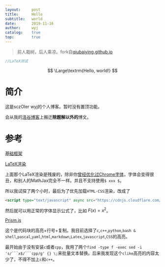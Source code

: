 ```yaml
---
layout:		post
title:		Hello
subtitle:	world
date:		2019-11-16
author:		wyj
catalog:	true
top:		true
---
```


>前人栽树，后人乘凉。fork自[qiubaiying.github.io](https://github.com/qiubaiying/qiubaiying.github.io)

```cpp
//LaTeX测试
```

$$ \Large\textrm{Hello, world!} $$

# 简介

这是sczOIer wyj的个人博客。暂时没有置顶功能。

会从我的[洛谷博客](https://www.luogu.org/blog/474D/)上搬迁**除题解以外的**博文。

# 参考

[基础框架](https://github.com/qiubaiying/qiubaiying.github.io/wiki/%E5%8D%9A%E5%AE%A2%E6%90%AD%E5%BB%BA%E8%AF%A6%E7%BB%86%E6%95%99%E7%A8%8B)

[LaTeX渲染](https://lloyar.github.io/2018/10/08/mathjax-in-jekyll.html)

上面那个LaTeX渲染是残废的，除非你[曾经优化过Chrome字体](https://www.luogu.com.cn/blog/ljf-cnyali/linux-zi-ti-xuan-ran-di-xiu-fu-yu-gai-shan)，字体会变得很丑，和别人的MathJax完全不一样。并且不支持使用`$ xxx $`。

所以我试探了两个小时，最后为了优先加载`HTML-CSS`渲染，改成了
```html
<script type="text/javascript" async src="https://cdnjs.cloudflare.com/ajax/libs/mathjax/2.7.5/MathJax.js?config=TeX-AMS_HTML"></script>
```

然后就可以用正常的字体显示公式了，比如 $F(x)=x^2$。

[Prism.js](https://blog.csdn.net/u013961139/article/details/78853544)

这个是代码块的高亮+行号+复制。我目前选择了`c`,`c++`,`python`,`bash & shell`,`pascal`,`yaml`,`html`,`markdown`,`Latex`,`javascript`,`CSS`的高亮。

最开始由于没有安装`c`或者`cpp`，我用了两个`find -type f -exec sed -i 's/```x$/```cpp/g' {} \;`来批量文本替换。后来我发现这个`clike`高亮的内容太少了，不得不加上`c`和`c++`。
